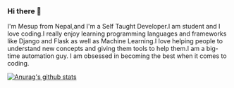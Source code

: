 ### Hi there 👋
I'm Mesup from Nepal,and I'm a Self Taught Developer.I am student and I love coding.I really enjoy learning programming languages and frameworks like Django and Flask as well as Machine Learning.I love helping people to understand new concepts and giving them tools to help them.I am a big-time automation guy. I am obsessed in becoming the best when it comes to coding.

[![Anurag's github stats](https://github-readme-stats.vercel.app/api?username=iammesup)](https://github.com/anuraghazra/github-readme-stats)
